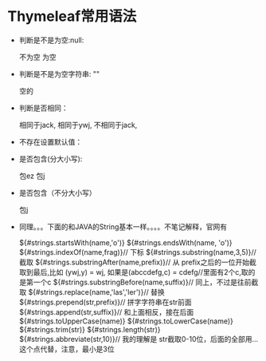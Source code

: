 Thymeleaf常用语法
=
* 判断是不是为空:null: 


    <span th:if="${name} != null">不为空</span> 
    <span th:if="${name1} == null">为空</span> 
* 判断是不是为空字符串: "" 


     <span th:if="${#strings.isEmpty(name1)}">空的</span> 
* 判断是否相同：

 
    <span th:if="${name} eq 'jack'">相同于jack,</span> 
    <span th:if="${name} eq 'ywj'">相同于ywj,</span> 
    <span th:if="${name} ne 'jack'">不相同于jack,</span> 
* 不存在设置默认值： 


    <span th:text="${name2} ?: '默认值'"></span> 
* 是否包含(分大小写): 


    <span th:if="${#strings.contains(name,'ez')}">包ez</span> 
    <span th:if="${#strings.contains(name,'y')}">包j</span> 
* 是否包含（不分大小写） 


    <span th:if="${#strings.containsIgnoreCase(name,'y')}">包j</span> 
* 同理。。。下面的和JAVA的String基本一样。。。。不笔记解释，官网有


    ${#strings.startsWith(name,'o')} 
    ${#strings.endsWith(name, 'o')} 
    ${#strings.indexOf(name,frag)}// 下标 
    ${#strings.substring(name,3,5)}// 截取 
    ${#strings.substringAfter(name,prefix)}// 从 prefix之后的一位开始截取到最后,比如 (ywj,y) = wj, 如果是(abccdefg,c) = cdefg//里面有2个c,取的是第一个c 
    ${#strings.substringBefore(name,suffix)}// 同上，不过是往前截取 
    ${#strings.replace(name,'las','ler')}// 替换 
    ${#strings.prepend(str,prefix)}// 拼字字符串在str前面 
    ${#strings.append(str,suffix)}// 和上面相反，接在后面 
    ${#strings.toUpperCase(name)} 
    ${#strings.toLowerCase(name)} 
    ${#strings.trim(str)} 
    ${#strings.length(str)} 
    ${#strings.abbreviate(str,10)}// 我的理解是 str截取0-10位，后面的全部用…这个点代替，注意，最小是3位